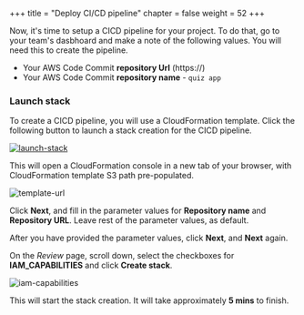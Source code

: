 +++
title = "Deploy CI/CD pipeline"
chapter = false
weight = 52
+++

Now, it's time to setup a CICD pipeline for your project. To do that, go to your team's dasbhoard and make a note of the following values. You will need this to create the pipeline.

- Your AWS Code Commit **repository Url** (https://)
- Your AWS Code Commit **repository name** - `quiz app`

### Launch stack
To create a CICD pipeline, you will use a CloudFormation template. Click the following button to launch a stack creation for the CICD pipeline.

[![launch-stack](/images/launch-stack.png?height=25px)](https://us-west-2.console.aws.amazon.com/cloudformation/home?region=us-west-2#/stacks/new?stackName=CICD-TCatv9&templateURL=https://aws-quickstart.s3.amazonaws.com/quickstart-taskcat-ci/templates/taskcat-ci-pipeline.yaml.template)

This will open a CloudFormation console in a new tab of your browser, with CloudFormation template S3 path pre-populated.

![template-url](/images/template-url.png)

Click **Next**, and fill in the parameter values for **Repository name** and **Repository URL**. Leave rest of the parameter values, as default.

After you have provided the parameter values, click **Next**, and **Next** again.

On the *Review* page, scroll down, select the checkboxes for **IAM_CAPABILITIES** and click **Create stack**.

![iam-capabilities](/images/iam-capabilities.png)

This will start the stack creation. It will take approximately **5 mins** to finish.
